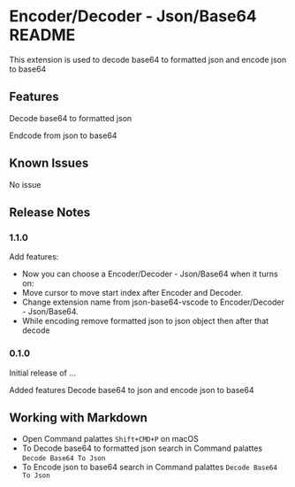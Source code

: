 # Encoder/Decoder - Json/Base64 README

This extension is used to decode base64 to formatted json and encode json to base64

## Features

Decode base64 to formatted json

Endcode from json to base64

## Known Issues

No issue

## Release Notes

### 1.1.0

Add features:

- Now you can choose a  Encoder/Decoder - Json/Base64 when it turns on:
- Move cursor to move start index after Encoder and Decoder.
- Change extension name from json-base64-vscode to Encoder/Decoder - Json/Base64.
- While encoding remove formatted json to json object then after that decode

### 0.1.0

Initial release of ...

Added features Decode base64 to json and encode json to base64

## Working with Markdown
* Open Command palattes `Shift+CMD+P` on macOS
* To Decode base64 to formatted json search in Command palattes  `Decode Base64 To Json`
* To Encode json to base64 search in Command palattes  `Decode Base64 To Json`